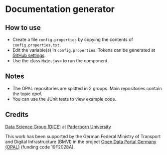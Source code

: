 # Documentation generator


## How to use

- Create a file ``config.properties`` by copying the contents of ``config.properties.txt``.
- Edit the variable(s) in ``config.properties``. Tokens can be generated at [GitHub settings](https://github.com/settings/tokens).
- Use the class ``Main.java`` to run the component.


## Notes

- The OPAL repositories are splitted in 2 groups. Main repositories contain the topic *opal*.
- You can use the JUnit tests to view example code.


## Credits

[Data Science Group (DICE)](https://dice-research.org/) at [Paderborn University](https://www.uni-paderborn.de/)

This work has been supported by the German Federal Ministry of Transport and Digital Infrastructure (BMVI) in the project [Open Data Portal Germany (OPAL)](http://projekt-opal.de/) (funding code 19F2028A).